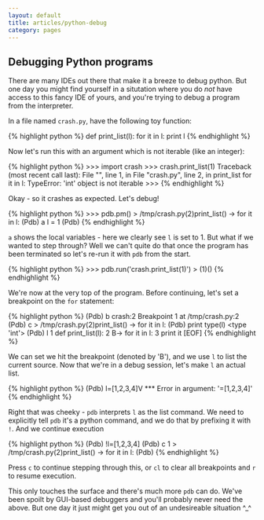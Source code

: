 ```yaml
---
layout: default
title: articles/python-debug
category: pages
---
```


## Debugging Python programs ##

There are many IDEs out there that make it a breeze to debug python. But one day you might find yourself in a situtation where you do *not* have access to this fancy IDE of yours, and you're trying to debug a program from the interpreter.

In a file named `crash.py`, have the following toy function:

{% highlight python %}
    def print_list(l):
      for it in l:
        print l
{% endhighlight %}

Now let's run this with an argument which is not iterable (like an integer):

{% highlight python %}
    >>> import crash
    >>> crash.print_list(1)
    Traceback (most recent call last):
      File "<stdin>", line 1, in <module>
      File "crash.py", line 2, in print_list
        for it in l:
    TypeError: 'int' object is not iterable
    >>>
{% endhighlight %}

Okay - so it crashes as expected. Let's debug!

{% highlight python %}
    >>> pdb.pm()
    > /tmp/crash.py(2)print_list()
    -> for it in l:
    (Pdb) a
    l = 1
    (Pdb)
{% endhighlight %}

`a` shows the local variables - here we clearly see `l` is set to 1. But what if we wanted to step through? Well we can't quite do that once the program has been terminated so let's re-run it with `pdb` from the start.

{% highlight python %}
    >>> pdb.run('crash.print_list(1)')
    > <string>(1)<module>()
{% endhighlight %}

We're now at the very top of the program. Before continuing, let's set a breakpoint on the `for` statement:

{% highlight python %}
    (Pdb) b crash:2
    Breakpoint 1 at /tmp/crash.py:2
    (Pdb) c
    > /tmp/crash.py(2)print_list()
    -> for it in l:
    (Pdb) print type(l)
    <type 'int'>
    (Pdb) l
      1     def print_list(l):
      2 B->   for it in l:
      3         print it
    [EOF]
{% endhighlight %}

We can set we hit the breakpoint (denoted by 'B'), and we use `l` to list the current source. Now that we're in a debug session, let's make `l` an actual list.

{% highlight python %}
    (Pdb) l=[1,2,3,4]V
    *** Error in argument: '=[1,2,3,4]'
{% endhighlight %}

Right that was cheeky - `pdb` interprets `l` as the list command. We need to explicitly tell `pdb` it's a python command, and we do that by prefixing it with `!`. And we continue execution

{% highlight python %}
    (Pdb) !l=[1,2,3,4]
    (Pdb) c
    1
    > /tmp/crash.py(2)print_list()
    -> for it in l:
    (Pdb)
{% endhighlight %}

Press `c` to continue stepping through this, or `cl` to clear all breakpoints and `r` to resume execution.

This only touches the surface and there's much more `pdb` can do. We've been spoilt by GUI-based debuggers and you'll probably never need the above. But one day it just might get you out of an undesireable situation ^_^
